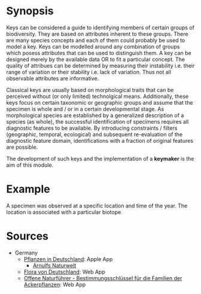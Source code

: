 <!-- TITLE: Keys -->
<!-- SUBTITLE: A quick summary of Keys -->

# Synopsis
Keys can be considered a guide to identifying members of certain groups of biodiversity. They are based on attributes inherent to these groups. There are many species concepts and each of them could probably be used to model a key. Keys can be modelled around any combination of groups which posess attributes that can be used to distinguish them. A key can be designed merely by the available data OR to fit a particular concept. The quality of attribues can be determined by measuring their instability i.e. their range of variation or their stability i.e. lack of variation. Thus not all observable attributes are informative. 

Classical keys are usually based on morphological traits that can be perceived without (or only limited) technolgical means. Additionally, these keys focus on certain taxonomic or geographic groups and assume that the specimen is whole and / or in a certain developmental stage. As morphological species are established by a generalized description of a species (as whole), the successful identification of specimens requires all diagnostic features to be available. By introducing constraints / filters (geographic, temporal, ecological) and subsequent re-evaluation of the diagnostic feature domain, identifications with a fraction of original features are possible.

The development of such keys and the implementation of a **keymaker** is the aim of this module.
# Example
A specimen was observed at a specific location and time of the year. The location is associated with a particular biotope
# Sources
* Germany
  * [Pflanzen in Deutschland](http://www.pflanzen-bestimmung.de/): Apple App
    * [Arnulfs Naturwelt](http://arnulfs-naturwelt.de/)
  * [Flora von Deutschland](http://www.blumeninschwaben.de/): Web App
  * [Offene Naturführer - Bestimmungsschlüssel für die Familien der Ackerpflanzen](https://offene-naturfuehrer.de/web/Bestimmungsschl%C3%BCssel_f%C3%BCr_die_Pflanzenfamilien_(Heinrich_Hofmeister_&_Eckhard_Garve)): Web App


